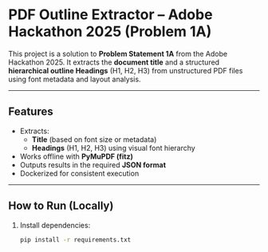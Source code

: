 # PDF Outline Extractor – Adobe Hackathon 2025 (Problem 1A)

This project is a solution to **Problem Statement 1A** from the Adobe Hackathon 2025. 
It extracts the **document title** and a structured **hierarchical outline Headings** (H1, H2, H3) from unstructured PDF files using font metadata and layout analysis.

---

## Features

- Extracts:
  - **Title** (based on font size or metadata)
  - **Headings** (H1, H2, H3) using visual font hierarchy
- Works offline with **PyMuPDF (fitz)**
- Outputs results in the required **JSON format**
- Dockerized for consistent execution

---
## How to Run (Locally)

1. Install dependencies:
   ```bash
   pip install -r requirements.txt
